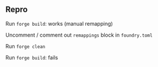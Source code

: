 ## Repro

Run `forge build`: works (manual remapping)

Uncomment / comment out `remappings` block in `foundry.toml`

Run `forge clean`

Run `forge build`: fails